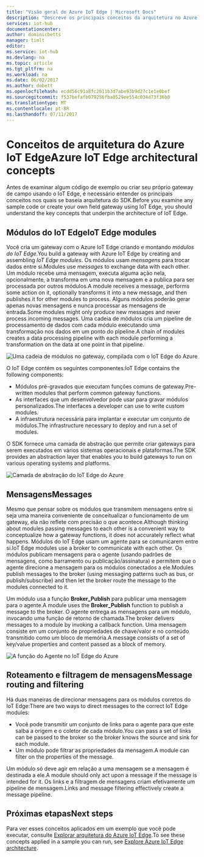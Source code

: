 ```yaml
---
title: "Visão geral do Azure IoT Edge | Microsoft Docs"
description: "Descreve os principais conceitos da arquitetura no Azure IoT Edge, como agentes, módulos e gateways."
services: iot-hub
documentationcenter: 
author: dominicbetts
manager: timlt
editor: 
ms.service: iot-hub
ms.devlang: na
ms.topic: article
ms.tgt_pltfrm: na
ms.workload: na
ms.date: 06/02/2017
ms.author: dobett
ms.openlocfilehash: ecdd56c91a8fc2011b3d7abe93b9d27c1e1e0bef
ms.sourcegitcommit: f537befafb079256fba0529ee554c034d73f36b0
ms.translationtype: MT
ms.contentlocale: pt-BR
ms.lasthandoff: 07/11/2017
---
```

# <a name="azure-iot-edge-architectural-concepts"></a><span data-ttu-id="58144-103">Conceitos de arquitetura do Azure IoT Edge</span><span class="sxs-lookup"><span data-stu-id="58144-103">Azure IoT Edge architectural concepts</span></span>

<span data-ttu-id="58144-104">Antes de examinar algum código de exemplo ou criar seu próprio gateway de campo usando o IoT Edge, é necessário entender os principais conceitos nos quais se baseia arquitetura do SDK.</span><span class="sxs-lookup"><span data-stu-id="58144-104">Before you examine any sample code or create your own field gateway using IoT Edge, you should understand the key concepts that underpin the architecture of IoT Edge.</span></span>

## <a name="iot-edge-modules"></a><span data-ttu-id="58144-105">Módulos do IoT Edge</span><span class="sxs-lookup"><span data-stu-id="58144-105">IoT Edge modules</span></span>

<span data-ttu-id="58144-106">Você cria um gateway com o Azure IoT Edge criando e montando *módulos do IoT Edge*.</span><span class="sxs-lookup"><span data-stu-id="58144-106">You build a gateway with Azure IoT Edge by creating and assembling *IoT Edge modules*.</span></span> <span data-ttu-id="58144-107">Os módulos usam *mensagens* para trocar dados entre si.</span><span class="sxs-lookup"><span data-stu-id="58144-107">Modules use *messages* to exchange data with each other.</span></span> <span data-ttu-id="58144-108">Um módulo recebe uma mensagem, executa alguma ação nela, opcionalmente, a transforma em uma nova mensagem e a publica para ser processada por outros módulos.</span><span class="sxs-lookup"><span data-stu-id="58144-108">A module receives a message, performs some action on it, optionally transforms it into a new message, and then publishes it for other modules to process.</span></span> <span data-ttu-id="58144-109">Alguns módulos poderão gerar apenas novas mensagens e nunca processar as mensagens de entrada.</span><span class="sxs-lookup"><span data-stu-id="58144-109">Some modules might only produce new messages and never process incoming messages.</span></span> <span data-ttu-id="58144-110">Uma cadeia de módulos cria um pipeline de processamento de dados com cada módulo executando uma transformação nos dados em um ponto do pipeline.</span><span class="sxs-lookup"><span data-stu-id="58144-110">A chain of modules creates a data processing pipeline with each module performing a transformation on the data at one point in that pipeline.</span></span>

![Uma cadeia de módulos no gateway, compilada com o IoT Edge do Azure][1]

<span data-ttu-id="58144-112">O IoT Edge contém os seguintes componentes:</span><span class="sxs-lookup"><span data-stu-id="58144-112">IoT Edge contains the following components:</span></span>

* <span data-ttu-id="58144-113">Módulos pré-gravados que executam funções comuns de gateway.</span><span class="sxs-lookup"><span data-stu-id="58144-113">Pre-written modules that perform common gateway functions.</span></span>
* <span data-ttu-id="58144-114">As interfaces que um desenvolvedor pode usar para gravar módulos personalizados.</span><span class="sxs-lookup"><span data-stu-id="58144-114">The interfaces a developer can use to write custom modules.</span></span>
* <span data-ttu-id="58144-115">A infraestrutura necessária para implantar e executar um conjunto de módulos.</span><span class="sxs-lookup"><span data-stu-id="58144-115">The infrastructure necessary to deploy and run a set of modules.</span></span>

<span data-ttu-id="58144-116">O SDK fornece uma camada de abstração que permite criar gateways para serem executados em vários sistemas operacionais e plataformas.</span><span class="sxs-lookup"><span data-stu-id="58144-116">The SDK provides an abstraction layer that enables you to build gateways to run on various operating systems and platforms.</span></span>

![Camada de abstração do IoT Edge do Azure][2]

## <a name="messages"></a><span data-ttu-id="58144-118">Mensagens</span><span class="sxs-lookup"><span data-stu-id="58144-118">Messages</span></span>

<span data-ttu-id="58144-119">Mesmo que pensar sobre os módulos que transmitem mensagens entre si seja uma maneira conveniente de conceitualizar o funcionamento de um gateway, ela não reflete com precisão o que acontece.</span><span class="sxs-lookup"><span data-stu-id="58144-119">Although thinking about modules passing messages to each other is a convenient way to conceptualize how a gateway functions, it does not accurately reflect what happens.</span></span> <span data-ttu-id="58144-120">Módulos do IoT Edge usam um agente para se comunicarem entre si.</span><span class="sxs-lookup"><span data-stu-id="58144-120">IoT Edge modules use a broker to communicate with each other.</span></span> <span data-ttu-id="58144-121">Os módulos publicam mensagens para o agente (usando padrões de mensagens, como barramento ou publicação/assinatura) e permitem que o agente direcione a mensagem para os módulos conectados a ele.</span><span class="sxs-lookup"><span data-stu-id="58144-121">Modules publish messages to the broker (using messaging patterns such as bus, or publish/subscribe) and then let the broker route the message to the modules connected to it.</span></span>

<span data-ttu-id="58144-122">Um módulo usa a função **Broker_Publish** para publicar uma mensagem para o agente.</span><span class="sxs-lookup"><span data-stu-id="58144-122">A module uses the **Broker_Publish** function to publish a message to the broker.</span></span> <span data-ttu-id="58144-123">O agente entrega as mensagens para um módulo, invocando uma função de retorno de chamada.</span><span class="sxs-lookup"><span data-stu-id="58144-123">The broker delivers messages to a module by invoking a callback function.</span></span> <span data-ttu-id="58144-124">Uma mensagem consiste em um conjunto de propriedades de chave/valor e no conteúdo transmitido como um bloco de memória.</span><span class="sxs-lookup"><span data-stu-id="58144-124">A message consists of a set of key/value properties and content passed as a block of memory.</span></span>

![A função do Agente no IoT Edge do Azure][3]

## <a name="message-routing-and-filtering"></a><span data-ttu-id="58144-126">Roteamento e filtragem de mensagens</span><span class="sxs-lookup"><span data-stu-id="58144-126">Message routing and filtering</span></span>

<span data-ttu-id="58144-127">Há duas maneiras de direcionar mensagens para os módulos corretos do IoT Edge:</span><span class="sxs-lookup"><span data-stu-id="58144-127">There are two ways to direct messages to the correct IoT Edge modules:</span></span>

* <span data-ttu-id="58144-128">Você pode transmitir um conjunto de links para o agente para que este saiba a origem e o coletor de cada módulo.</span><span class="sxs-lookup"><span data-stu-id="58144-128">You can pass a set of links can be passed to the broker so the broker knows the source and sink for each module.</span></span>
* <span data-ttu-id="58144-129">Um módulo pode filtrar as propriedades da mensagem.</span><span class="sxs-lookup"><span data-stu-id="58144-129">A module can filter on the properties of the message.</span></span>

<span data-ttu-id="58144-130">Um módulo só deve agir em relação a uma mensagem se a mensagem é destinada a ele.</span><span class="sxs-lookup"><span data-stu-id="58144-130">A module should only act upon a message if the message is intended for it.</span></span> <span data-ttu-id="58144-131">Os links e a filtragem de mensagens criam efetivamente um pipeline de mensagem.</span><span class="sxs-lookup"><span data-stu-id="58144-131">Links and message filtering effectively create a message pipeline.</span></span>

## <a name="next-steps"></a><span data-ttu-id="58144-132">Próximas etapas</span><span class="sxs-lookup"><span data-stu-id="58144-132">Next steps</span></span>

<span data-ttu-id="58144-133">Para ver esses conceitos aplicados em um exemplo que você pode executar, consulte [Explorar arquitetura do Azure IoT Edge][lnk-hello-world].</span><span class="sxs-lookup"><span data-stu-id="58144-133">To see these concepts applied in a sample you can run, see [Explore Azure IoT Edge architecture][lnk-hello-world].</span></span>

<!-- Images -->
[1]: media/iot-hub-iot-edge-overview/modules.png
[2]: media/iot-hub-iot-edge-overview/modules_2.png
[3]: media/iot-hub-iot-edge-overview/messages_1.png

<!-- Links -->
[lnk-hello-world]: ./iot-hub-linux-iot-edge-get-started.md